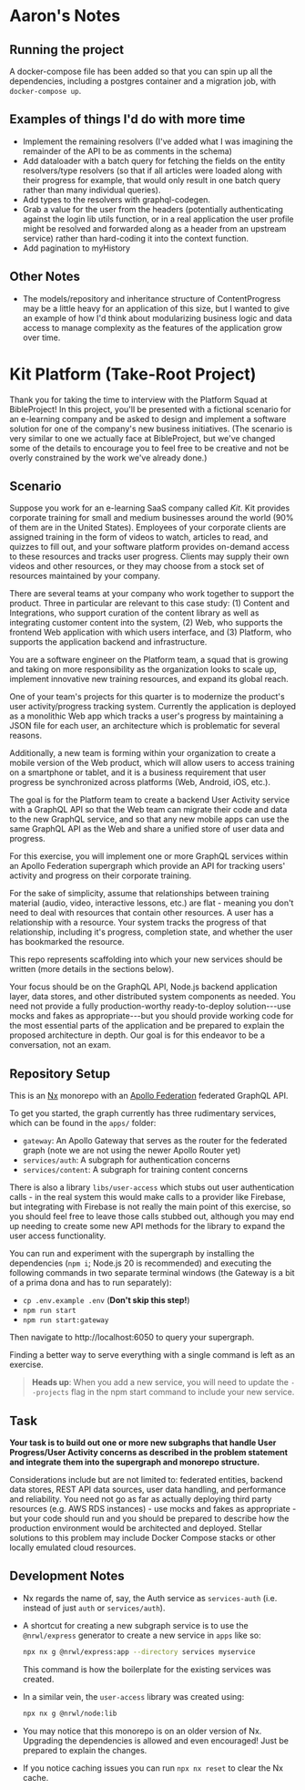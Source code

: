 # Aaron's Notes

## Running the project

A docker-compose file has been added so that you can spin up all the
dependencies, including a postgres container and a migration job, with
`docker-compose up`.

## Examples of things I'd do with more time

-   Implement the remaining resolvers (I've added what I was imagining the
    remainder of the API to be as comments in the schema)
-   Add dataloader with a batch query for fetching the fields on the entity
    resolvers/type resolvers (so that if all articles were loaded along with
    their progress for example, that would only result in one batch query rather
    than many individual queries).
-   Add types to the resolvers with graphql-codegen.
-   Grab a value for the user from the headers (potentially authenticating
    against the login lib utils function, or in a real application the user
    profile might be resolved and forwarded along as a header from an upstream
    service) rather than hard-coding it into the context function.
-   Add pagination to myHistory

## Other Notes

-   The models/repository and inheritance structure of ContentProgress may be a
    little heavy for an application of this size, but I wanted to give an
    example of how I'd think about modularizing business logic and data access
    to manage complexity as the features of the application grow over time.

# Kit Platform (Take-Root Project)

Thank you for taking the time to interview with the Platform Squad at
BibleProject! In this project, you'll be presented with a fictional scenario for
an e-learning company and be asked to design and implement a software solution
for one of the company's new business initiatives. (The scenario is very similar
to one we actually face at BibleProject, but we've changed some of the details
to encourage you to feel free to be creative and not be overly constrained by
the work we've already done.)

## Scenario

Suppose you work for an e-learning SaaS company called _Kit_. Kit provides
corporate training for small and medium businesses around the world (90% of them
are in the United States). Employees of your corporate clients are assigned
training in the form of videos to watch, articles to read, and quizzes to fill
out, and your software platform provides on-demand access to these resources and
tracks user progress. Clients may supply their own videos and other resources,
or they may choose from a stock set of resources maintained by your company.

There are several teams at your company who work together to support the
product. Three in particular are relevant to this case study: (1) Content and
Integrations, who support curation of the content library as well as integrating
customer content into the system, (2) Web, who supports the frontend Web
application with which users interface, and (3) Platform, who supports the
application backend and infrastructure.

You are a software engineer on the Platform team, a squad that is growing and
taking on more responsibility as the organization looks to scale up, implement
innovative new training resources, and expand its global reach.

One of your team's projects for this quarter is to modernize the product's user
activity/progress tracking system. Currently the application is deployed as a
monolithic Web app which tracks a user's progress by maintaining a JSON file for
each user, an architecture which is problematic for several reasons.

Additionally, a new team is forming within your organization to create a mobile
version of the Web product, which will allow users to access training on a
smartphone or tablet, and it is a business requirement that user progress be
synchronized across platforms (Web, Android, iOS, etc.).

The goal is for the Platform team to create a backend User Activity service with
a GraphQL API so that the Web team can migrate their code and data to the new
GraphQL service, and so that any new mobile apps can use the same GraphQL API as
the Web and share a unified store of user data and progress.

For this exercise, you will implement one or more GraphQL services within an
Apollo Federation supergraph which provide an API for tracking users' activity
and progress on their corporate training.

For the sake of simplicity, assume that relationships between training material
(audio, video, interactive lessons, etc.) are flat - meaning you don't need to
deal with resources that contain other resources. A user has a relationship with
a resource. Your system tracks the progress of that relationship, including it's
progress, completion state, and whether the user has bookmarked the resource.

This repo represents scaffolding into which your new services should be written
(more details in the sections below).

Your focus should be on the GraphQL API, Node.js backend application layer, data
stores, and other distributed system components as needed. You need not provide
a fully production-worthy ready-to-deploy solution---use mocks and fakes as
appropriate---but you should provide working code for the most essential parts
of the application and be prepared to explain the proposed architecture in
depth. Our goal is for this endeavor to be a conversation, not an exam.

## Repository Setup

This is an [Nx](https://nx.dev/) monorepo with an
[Apollo Federation](https://www.apollographql.com/docs/federation/) federated
GraphQL API.

To get you started, the graph currently has three rudimentary services, which
can be found in the `apps/` folder:

-   `gateway`: An Apollo Gateway that serves as the router for the federated
    graph (note we are not using the newer Apollo Router yet)
-   `services/auth`: A subgraph for authentication concerns
-   `services/content`: A subgraph for training content concerns

There is also a library `libs/user-access` which stubs out user authentication
calls - in the real system this would make calls to a provider like Firebase,
but integrating with Firebase is not really the main point of this exercise, so
you should feel free to leave those calls stubbed out, although you may end up
needing to create some new API methods for the library to expand the user access
functionality.

You can run and experiment with the supergraph by installing the dependencies
(`npm i`; Node.js 20 is recommended) and executing the following commands in two
separate terminal windows (the Gateway is a bit of a prima dona and has to run
separately):

-   `cp .env.example .env` (**Don't skip this step!**)
-   `npm run start`
-   `npm run start:gateway`

Then navigate to http://localhost:6050 to query your supergraph.

Finding a better way to serve everything with a single command is left as an
exercise.

> **Heads up**: When you add a new service, you will need to update the
> `--projects` flag in the npm start command to include your new service.

## Task

**Your task is to build out one or more new subgraphs that handle User
Progress/User Activity concerns as described in the problem statement and
integrate them into the supergraph and monorepo structure.**

Considerations include but are not limited to: federated entities, backend data
stores, REST API data sources, user data handling, and performance and
reliability. You need not go as far as actually deploying third party resources
(e.g. AWS RDS instances) - use mocks and fakes as appropriate - but your code
should run and you should be prepared to describe how the production environment
would be architected and deployed. Stellar solutions to this problem may include
Docker Compose stacks or other locally emulated cloud resources.

## Development Notes

-   Nx regards the name of, say, the Auth service as `services-auth` (i.e.
    instead of just `auth` or `services/auth`).
-   A shortcut for creating a new subgraph service is to use the `@nrwl/express`
    generator to create a new service in `apps` like so:

    ```sh
    npx nx g @nrwl/express:app --directory services myservice
    ```

    This command is how the boilerplate for the existing services was created.

-   In a similar vein, the `user-access` library was created using:

    ```sh
    npx nx g @nrwl/node:lib
    ```

-   You may notice that this monorepo is on an older version of Nx. Upgrading
    the dependencies is allowed and even encouraged! Just be prepared to explain
    the changes.
-   If you notice caching issues you can run `npx nx reset` to clear the Nx
    cache.
